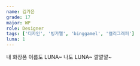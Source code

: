 ```yaml
---
name: 김가은
grade: 17
major: WP
role: Designer
tags: ['디자인', '빙가멜', 'binggamel', '캘리그래퍼']
luna: 1
---
```

내 화장품 이름도 LUNA~ 나도 LUNA~ 깔깔깔~